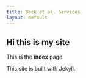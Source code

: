 ```yaml
---
title: Beck et al. Services
layout: default
---
```


## Hi this is my site

This is the **index** page.

This site is built with Jekyll.
